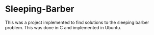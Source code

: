 # Sleeping-Barber
This was a project implemented to find solutions to the sleeping barber problem.
This was done in C and implemented in Ubuntu.
